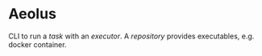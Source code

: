 # Aeolus

CLI to run a *task* with an *executor*.
A *repository* provides executables, e.g. docker container.
